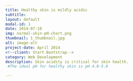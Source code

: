 ```yaml
---
title: Healthy skin is mildly acidic
subtitle: 
layout: default
modal-id: 1
date: 2014-07-18
img: normal-skin-pH-chart.png
thumbnail: 1_thumbnail.jpg
alt: image-alt
project-date: April 2014
<!--client: Start Bootstrap-->
category: Web Development
description: Skin acidity is critical for skin health.
 #The ideal pH for healthy skin is pH 4.0-5.8

---
```

